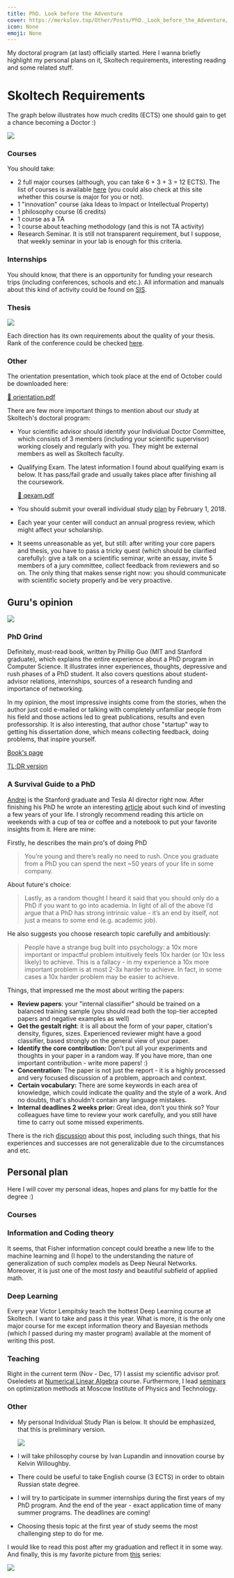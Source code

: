```yaml
---
title: PhD. Look before the Adventure
cover: https://merkulov.top/Other/Posts/PhD._Look_before_the_Adventure/card_phd.jpeg
icon: None
emoji: None
---
```


My doctoral program (at last) officially started. Here I wanna briefly highlight my personal plans on it, Skoltech requirements, interesting reading and some related stuff.

# Skoltech Requirements

The graph below illustrates how much credits (ECTS) one should gain to get a chance becoming a Doctor :)

![](https://merkulov.top/Other/Posts/PhD._Look_before_the_Adventure/requirements.png)

### Courses

You should take:

* 2 full major courses (although, you can take 6 + 3 + 3 = 12 ECTS). The list of courses is available [here](http://www.skoltech.ru/en/education/course-catalog/) (you could also check at this site whether this course is major for you or not).
* 1 "innovation" course (aka Ideas to Impact or Intellectual Property)
* 1 philosophy course (6 credits)
* 1 course as a TA
* 1 course about teaching methodology (and this is not TA activity)
* Research Seminar. It is still not transparent requirement, but I suppose, that weekly seminar in your lab is enough for this criteria.

### Internships

You should know, that there is an opportunity for funding your research trips (including conferences, schools and etc.). All information and manuals about this kind of activity could be found on [SIS](https://sis.skoltech.ru/Resources/Policies%20and%20Guidelines/PhD_ShortTermTrips_Announcement_2017_v5.pdf).

### Thesis

![](https://merkulov.top/Other/Posts/PhD._Look_before_the_Adventure/thesis_requirements.png)

Each direction has its own requirements about the quality of your thesis. Rank of the conference could be checked [here](http://www.conferenceranks.com/).

### Other

The orientation presentation, which took place at the end of October could be downloaded here:

[📎 orientation.pdf](https://merkulov.top/Other/Posts/PhD._Look_before_the_Adventure/orientation.pdf)

There are few more important things to mention about our study at Skoltech's doctoral program:

* Your scientific advisor should identify your Individual Doctor Committee, which consists of 3 members (including your scientific supervisor) working closely and regularly with you. They might be external members as well as Skoltech faculty.
* Qualifying Exam. The latest information I found about qualifying exam is below. It has pass/fail grade and usually takes place after finishing all the coursework.

	[📎 qexam.pdf](https://merkulov.top/Other/Posts/PhD._Look_before_the_Adventure/qexam.pdf)

* You should submit your overall individual study [plan](https://form.jotformeu.com/71054916865362) by February 1, 2018.
* Each year your center will conduct an annual progress review, which might affect your scholarship.
* It seems unreasonable as yet, but still: after writing your core papers and thesis, you have to pass a tricky quest (which should be clarified carefully): give a talk on a scientific seminar, write an essay, invite 5 members of a jury committee, collect feedback from reviewers and so on. The only thing that makes sense right now: you should communicate with scientific society properly and be very proactive.

## Guru's opinion

![](https://merkulov.top/Other/Posts/PhD._Look_before_the_Adventure/phd.gif)

### PhD Grind

Definitely, must-read book, written by Phillip Guo (MIT and Stanford graduate), which explains the entire experience about a PhD program in Computer Science.  It illustrates inner experiences, thoughts, depressive and rush phases of a PhD student. It also covers questions about student-advisor relations, internships, sources of a research funding and importance of networking.

In my opinion, the most impressive insights come from the stories, when the author just cold e-mailed or talking with completely unfamiliar people from his field and those actions led to great publications, results and even professorship. It is also interesting, that author chose "startup" way to getting his dissertation done, which means collecting feedback, doing problems, that inspire yourself.

[Book's page](http://pgbovine.net/PhD-memoir.htm)

[TL;DR version](http://pgbovine.net/PhD-grind-tldr.htm)

### A Survival Guide to a PhD

[Andrej](https://twitter.com/karpathy) is the Stanford graduate and Tesla AI director right now. After finishing his PhD he wrote an interesting [article](http://karpathy.github.io/2016/09/07/phd/) about such kind of investing a few years of your life. I strongly recommend reading this article on weekends with a cup of tea or coffee and a notebook to put your favorite insights from it. Here are mine:

Firstly, he describes the main pro's of doing PhD

> You’re young and there’s really no need to rush. Once you graduate from a PhD you can spend the next ~50 years of your life in some company.

About future's choice:

> Lastly, as a random thought I heard it said that you should only do a PhD if you want to go into academia. In light of all of the above I’d argue that a PhD has strong intrinsic value - it’s an end by itself, not just a means to some end (e.g. academic job).

He also suggests you choose research topic carefully and ambitiously:

> People have a strange bug built into psychology: a 10x more important or impactful problem intuitively feels 10x harder (or 10x less likely) to achieve. This is a fallacy - in my experience a 10x more important problem is at most 2-3x harder to achieve. In fact, in some cases a 10x harder problem may be easier to achieve.

Things, that impressed me the most about writing the papers:

* **Review papers**: your "internal classifier" should be trained on a balanced training sample (you should read both the top-tier accepted papers and negative examples as well)
* **Get the gestalt right**: it is all about the form of your paper, citation's density, figures, sizes. Experienced reviewer might have a good classifier, based strongly on the general view of your paper.
* **Identify the core contribution:** Don't put all your experiments and thoughts in your paper in a random way. If you have more, than one important contribution - write more papers! :)
* **Concentration:** The paper is not just the report - it is a highly processed and very focused discussion of a problem, approach and context.
* **Certain vocabulary:** There are some keywords in each area of knowledge, which could indicate the quality and the style of a work. And no doubts, that's shouldn't contain any language mistakes.
* **Internal deadlines 2 weeks prior:** Great idea, don't you think so? Your colleagues have time to review your work carefully, and you still have time to carry out some missed experiments.

There is the rich [discussion](https://news.ycombinator.com/item?id=12447495) about this post, including such things, that his experiences and successes are not generalizable due to the circumstances and etc.

## Personal plan

Here I will cover my personal ideas, hopes and plans for my battle for the degree :)

### Courses

### Information and Coding theory

It seems, that Fisher information concept could breathe a new life to the machine learning and (I hope) to the understanding the nature of generalization of such complex models as Deep Neural Networks. Moreover, it is just one of the most *tasty* and beautiful subfield of applied math.

### Deep Learning

Every year Victor Lempitsky teach the hottest Deep Learning course at Skoltech. I want to take and pass it this year. What is more, it is the only one major course for me except information theory and Bayesian methods (which I passed during my master program) available at the moment of writing this post.

### Teaching

Right in the current term (Nov - Dec, 17) I assist my scientific advisor prof. Oseledets at [Numerical Linear Algebra](http://nbviewer.jupyter.org/github/oseledets/nla2017/tree/master/) course. Furthermore, I lead [seminars](http://nbviewer.jupyter.org/github/merkulovdaniil/mipt_optimization/tree/master/) on optimization methods at Moscow Institute of Physics and Technology.

### Other

* My personal Individual Study Plan is below. It should be emphasized, that this is preliminary version.

	![](https://merkulov.top/Other/Posts/PhD._Look_before_the_Adventure/ind_plan.png)

* I will take philosophy course by Ivan Lupandin and innovation course by Kelvin Willoughby.
* There could be useful to take English course (3 ECTS) in order to obtain Russian state degree.
* I will try to participate in summer internships during the first years of my PhD program. And the end of the year - exact application time of many summer programs. The deadlines are coming!
* Choosing thesis topic at the first year of study seems the most challenging step to do for me.

	

I would like to read this post after my graduation and reflect it in some way. And finally, this is my favorite picture from [this](http://phdcomics.com/) series:

![](https://merkulov.top/Other/Posts/PhD._Look_before_the_Adventure/phd_saturdays.jpg)
